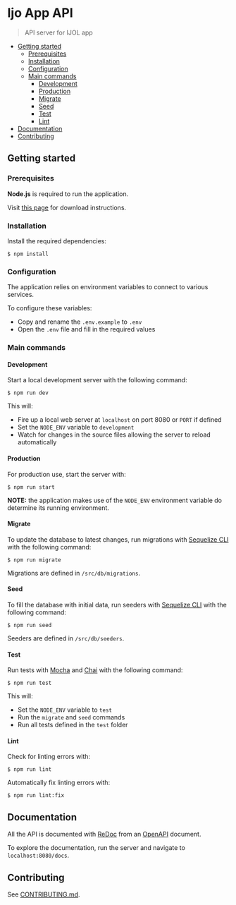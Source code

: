 # Ijo App API <!-- omit in toc -->

> API server for IJOL app

- [Getting started](#getting-started)
  - [Prerequisites](#prerequisites)
  - [Installation](#installation)
  - [Configuration](#configuration)
  - [Main commands](#main-commands)
    - [Development](#development)
    - [Production](#production)
    - [Migrate](#migrate)
    - [Seed](#seed)
    - [Test](#test)
    - [Lint](#lint)
- [Documentation](#documentation)
- [Contributing](#contributing)

## Getting started

### Prerequisites

**Node.js** is required to run the application.

Visit [this page](https://nodejs.org/en/download/) for download instructions.

### Installation

Install the required dependencies:

`$ npm install`

### Configuration

The application relies on environment variables to connect to various services.

To configure these variables:

- Copy and rename the `.env.example` to `.env`
- Open the `.env` file and fill in the required values

### Main commands

#### Development

Start a local development server with the following command:

`$ npm run dev`

This will:

- Fire up a local web server at `localhost` on port 8080 or `PORT` if defined
- Set the `NODE_ENV` variable to `development`
- Watch for changes in the source files allowing the server to reload automatically

#### Production

For production use, start the server with:

`$ npm run start`

**NOTE:** the application makes use of the `NODE_ENV` environment variable do determine its running environment.

#### Migrate

To update the database to latest changes, run migrations with [Sequelize CLI](https://github.com/sequelize/cli) with the following command:

`$ npm run migrate`

Migrations are defined in `/src/db/migrations`.

#### Seed

To fill the database with initial data, run seeders with [Sequelize CLI](https://github.com/sequelize/cli) with the following command:

`$ npm run seed`

Seeders are defined in `/src/db/seeders`.

#### Test

Run tests with [Mocha](https://mochajs.org/) and [Chai](https://www.chaijs.com/) with the following command:

`$ npm run test`

This will:

- Set the `NODE_ENV` variable to `test`
- Run the `migrate` and `seed` commands
- Run all tests defined in the `test` folder

#### Lint

Check for linting errors with:

`$ npm run lint`

Automatically fix linting errors with:

`$ npm run lint:fix`

## Documentation

All the API is documented with [ReDoc](https://github.com/Rebilly/ReDoc) from an [OpenAPI](https://swagger.io/specification/) document.

To explore the documentation, run the server and navigate to `localhost:8080/docs`.

## Contributing

See [CONTRIBUTING.md](CONTRIBUTING.md).
